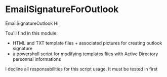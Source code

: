 # EmailSignatureForOutlook
EmailSignatureOutlook
Hi

Tou'll find in this module:
- HTML and TXT template files + associated pictures for creating outlook signature
- a powershell script for modifying templates files with Active Directory personnal informations

I decline all responsabilities for this script usage. It must be tested in first
